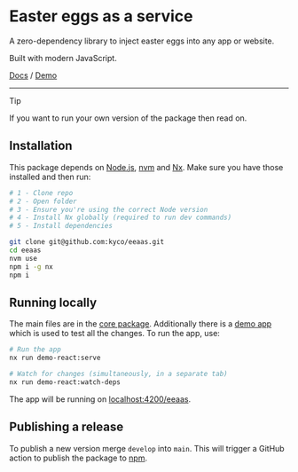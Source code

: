 # Easter eggs as a service

A zero-dependency library to inject easter eggs into any app or website.

Built with modern JavaScript.

[Docs](./packages/core/README.md) / [Demo](https://kyco.github.io/eeaas/)

---

> [!TIP]
> If you want to run your own version of the package then read on.

## Installation

This package depends on [Node.js](https://nodejs.org), [nvm](https://github.com/nvm-sh/nvm) and [Nx](https://nx.dev/). Make sure you have those installed and then run:

```sh
# 1 - Clone repo
# 2 - Open folder
# 3 - Ensure you're using the correct Node version
# 4 - Install Nx globally (required to run dev commands)
# 5 - Install dependencies

git clone git@github.com:kyco/eeaas.git
cd eeaas
nvm use
npm i -g nx
npm i
```

## Running locally

The main files are in the [core package](./packages/core/src/). Additionally there is a [demo app](./apps/demo-react/src/) which is used to test all the changes. To run the app, use:

```sh
# Run the app
nx run demo-react:serve

# Watch for changes (simultaneously, in a separate tab)
nx run demo-react:watch-deps
```

The app will be running on [localhost:4200/eeaas](http://localhost:4200/eeaas/).

## Publishing a release

To publish a new version merge `develop` into `main`. This will trigger a GitHub action to publish the package to [npm](https://www.npmjs.com/package/@eeaas/core).
